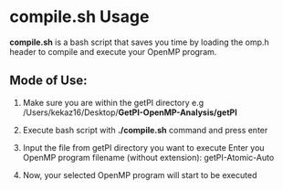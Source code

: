 # compile.sh Usage
**compile.sh** is a bash script that saves you time by loading the omp.h header to compile and execute your OpenMP program.

## Mode of Use:
1. Make sure you are within the getPI directory 
e.g /Users/kekaz16/Desktop/**GetPI-OpenMP-Analysis/getPI**

2. Execute bash script with **./compile.sh** command and press enter

3. Input the file from getPI directory you want to execute
    Enter you OpenMP program filename (without extension):
    getPI-Atomic-Auto

4. Now, your selected OpenMP program will start to be executed
    